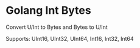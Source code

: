 # Golang Int Bytes
Convert U/Int to Bytes and Bytes to U/Int

Supports: UInt16, UInt32, UInt64, Int16, Int32, Int64
